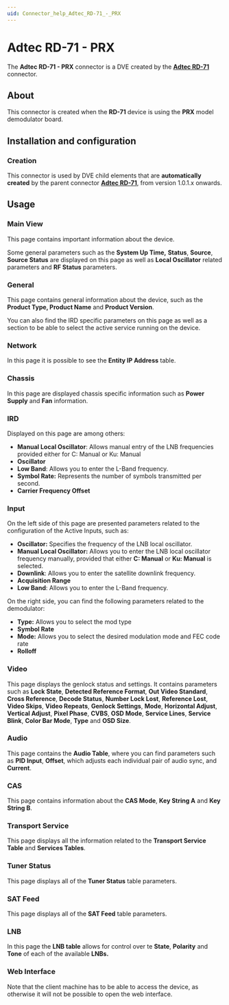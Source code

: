 ```yaml
---
uid: Connector_help_Adtec_RD-71_-_PRX
---
```


# Adtec RD-71 - PRX

The **Adtec RD-71 - PRX** connector is a DVE created by the **[Adtec RD-71](xref:Connector_help_Adtec_RD-71)** connector.

## About

This connector is created when the **RD-71** device is using the **PRX** model demodulator board.

## Installation and configuration

### Creation

This connector is used by DVE child elements that are **automatically created** by the parent connector [**Adtec RD-71**](xref:Connector_help_Adtec_RD-71), from version 1.0.1.x onwards.

## Usage

### Main View

This page contains important information about the device.

Some general parameters such as the **System Up Time,** **Status**, **Source**, **Source Status** are displayed on this page as well as **Local Oscillator** related parameters and **RF Status** parameters.

### General

This page contains general information about the device, such as the **Product Type, Product Name** and **Product Version**.

You can also find the IRD specific parameters on this page as well as a section to be able to select the active service running on the device.

### Network

In this page it is possible to see the **Entity IP Address** table.

### Chassis

In this page are displayed chassis specific information such as **Power Supply** and **Fan** information.

### IRD

Displayed on this page are among others:

- **Manual Local Oscillator**: Allows manual entry of the LNB frequencies provided either for C: Manual or Ku: Manual
- **Oscillator**
- **Low Band**: Allows you to enter the L-Band frequency.
- **Symbol Rate:** Represents the number of symbols transmitted per second.
- **Carrier Frequency Offset**

### Input

On the left side of this page are presented parameters related to the configuration of the Active Inputs, such as:

- **Oscillator:** Specifies the frequency of the LNB local oscillator.
- **Manual Local Oscillator:** Allows you to enter the LNB local oscillator frequency manually, provided that either **C: Manual** or **Ku: Manual** is selected.
- **Downlink**: Allows you to enter the satellite downlink frequency.
- **Acquisition Range**
- **Low Band**: Allows you to enter the L-Band frequency.

On the right side, you can find the following parameters related to the demodulator:

- **Type:** Allows you to select the mod type
- **Symbol Rate**
- **Mode:** Allows you to select the desired modulation mode and FEC code rate
- **Rolloff**

### Video

This page displays the genlock status and settings. It contains parameters such as **Lock State**, **Detected Reference Format**, **Out Video Standard**, **Cross Reference**, **Decode Status**, **Number Lock Lost**, **Reference Lost**, **Video Skips**, **Video Repeats**, **Genlock Settings**, **Mode**, **Horizontal Adjust**, **Vertical Adjust**, **Pixel Phase**, **CVBS**, **OSD Mode**, **Service Lines**, **Service Blink**, **Color Bar Mode**, **Type** and **OSD Size**.

### Audio

This page contains the **Audio Table**, where you can find parameters such as **PID Input**, **Offset**, which adjusts each individual pair of audio sync, and **Current**.

### CAS

This page contains information about the **CAS Mode**, **Key String A** and **Key String B**.

### Transport Service

This page displays all the information related to the **Transport Service Table** and **Services Tables**.

### Tuner Status

This page displays all of the **Tuner Status** table parameters.

### SAT Feed

This page displays all of the **SAT Feed** table parameters.

### LNB

In this page the **LNB table** allows for control over te **State**, **Polarity** and **Tone** of each of the available **LNBs.**

### Web Interface

Note that the client machine has to be able to access the device, as otherwise it will not be possible to open the web interface.
